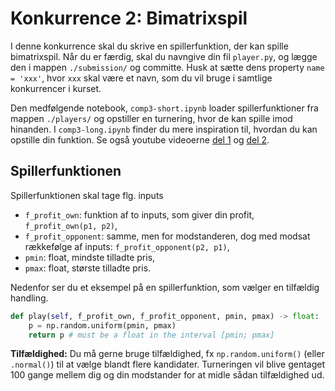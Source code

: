 # Konkurrence 2: Bimatrixspil 

I denne konkurrence skal du skrive en spillerfunktion, der kan spille bimatrixspil. Når du er færdig, skal du navngive din fil `player.py`, og lægge den i mappen `./submission/` og committe. Husk at sætte dens property `name = 'xxx'`, hvor `xxx` skal være et navn, som du vil bruge i samtlige konkurrencer i kurset. 

Den medfølgende notebook, `comp3-short.ipynb` loader spillerfunktioner fra mappen `./players/` og opstiller en turnering, hvor de kan spille imod hinanden. I `comp3-long.ipynb` finder du mere inspiration til, hvordan du kan opstille din funktion. Se også youtube videoerne [del 1](https://youtu.be/cKznghgnqX8) og [del 2](https://youtu.be/Gob3BfJt3Fo). 

## Spillerfunktionen

Spillerfunktionen skal tage flg. inputs 
* `f_profit_own`: funktion af to inputs, som giver din profit, `f_profit_own(p1, p2)`, 
* `f_profit_opponent`: samme, men for modstanderen, dog med modsat rækkefølge af inputs: `f_profit_opponent(p2, p1)`, 
* `pmin`: float, mindste tilladte pris, 
* `pmax`: float, største tilladte pris. 

 Nedenfor ser du et eksempel på en spillerfunktion, som vælger en tilfældig handling. 

```Python 
def play(self, f_profit_own, f_profit_opponent, pmin, pmax) -> float:
    p = np.random.uniform(pmin, pmax)
    return p # must be a float in the interval [pmin; pmax]
```

**Tilfældighed:** Du må gerne bruge tilfældighed, fx `np.random.uniform()` (eller `.normal()`) til at vælge blandt flere kandidater. Turneringen vil blive gentaget 100 gange mellem dig og din modstander for at midle sådan tilfældighed ud. 

